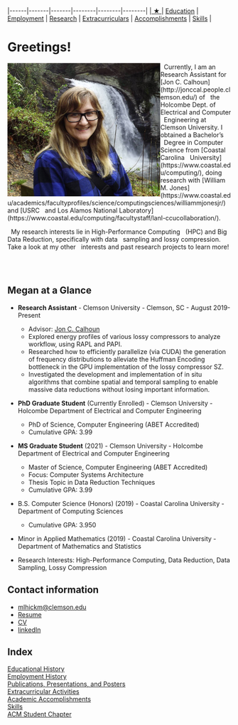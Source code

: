 
|------|-------|-------|--------|--------|--------|
|[ ★ ](index.md) | [Education](education.md) | [Employment](employment.md) | [Research](publications.md) | [Extracurriculars](activities.md) | [Accomplishments](accomplishments.md) | [Skills](skills.md) |


# Greetings!

<img style="float: left;" img src="pictures/me4.jpg" alt="Megan Hickman Fulp" height="300"/>
&nbsp;&nbsp;Currently, I am an Research Assistant for [Jon C. Calhoun](http://jonccal.people.clemson.edu/) of 
&nbsp;&nbsp;the Holcombe Dept. of Electrical and Computer 
&nbsp;&nbsp;Engineering at Clemson University. I obtained a Bachelor’s 
&nbsp;&nbsp;Degree in Computer Science from [Coastal Carolina 
&nbsp;&nbsp;University](https://www.coastal.edu/computing/), doing research with [William M. Jones](https://www.coastal.edu/academics/facultyprofiles/science/computingsciences/williammjonesjr/) and [USRC 
&nbsp;&nbsp;and Los Alamos National Laboratory](https://www.coastal.edu/computing/facultystaff/lanl-ccucollaboration/). 

&nbsp;&nbsp;My research interests lie in High-Performance Computing 
&nbsp;&nbsp;(HPC) and Big Data Reduction, specifically with data 
&nbsp;&nbsp;sampling and lossy compression. Take a look at my other 
&nbsp;&nbsp;interests and past research projects to learn more!

&nbsp;&nbsp;&nbsp;&nbsp;&nbsp;&nbsp;&nbsp;&nbsp;&nbsp;&nbsp;&nbsp;&nbsp;&nbsp;&nbsp;&nbsp;&nbsp;&nbsp;&nbsp;&nbsp;&nbsp;&nbsp;&nbsp;&nbsp;&nbsp;&nbsp;&nbsp;&nbsp;&nbsp;&nbsp;&nbsp;&nbsp;&nbsp;&nbsp;&nbsp;&nbsp;&nbsp;&nbsp;&nbsp;&nbsp;&nbsp;&nbsp;&nbsp;&nbsp;&nbsp;&nbsp;&nbsp;&nbsp;&nbsp;&nbsp;&nbsp;&nbsp;&nbsp;&nbsp;&nbsp;&nbsp;&nbsp;&nbsp;&nbsp;&nbsp;&nbsp;&nbsp;&nbsp;&nbsp;&nbsp;&nbsp;&nbsp;&nbsp;&nbsp;&nbsp;&nbsp;&nbsp;&nbsp;&nbsp;&nbsp;&nbsp;&nbsp;&nbsp;&nbsp;&nbsp;&nbsp;&nbsp;&nbsp;&nbsp;&nbsp;&nbsp;&nbsp;&nbsp;&nbsp;&nbsp;&nbsp;&nbsp;&nbsp;&nbsp;&nbsp;&nbsp;&nbsp;&nbsp;&nbsp;&nbsp;&nbsp;&nbsp;&nbsp;&nbsp;&nbsp;&nbsp;&nbsp;&nbsp;&nbsp;&nbsp;&nbsp;&nbsp;&nbsp;&nbsp;&nbsp;&nbsp;&nbsp;&nbsp;&nbsp;&nbsp;&nbsp;&nbsp;&nbsp;&nbsp;&nbsp;&nbsp;&nbsp;&nbsp;&nbsp;&nbsp;&nbsp;&nbsp;&nbsp;&nbsp;&nbsp;&nbsp;&nbsp;&nbsp;&nbsp;

## Megan at a Glance


* **Research Assistant** - Clemson University - Clemson, SC - August 2019-Present
  - Advisor: [Jon C. Calhoun](http://jonccal.people.clemson.edu/)  
  - Explored energy profiles of various lossy compressors to analyze workflow, using RAPL and PAPI.
  - Researched how to efficiently parallelize (via CUDA) the generation of frequency distributions to alleviate the Huffman Encoding bottleneck in the GPU implementation of the lossy compressor SZ.
  - Investigated the development and implementation of in situ algorithms that combine spatial and temporal sampling to enable massive data reductions without losing important information.

* **PhD Graduate Student** (Currently Enrolled) - Clemson University - Holcombe Department of Electrical and Computer Engineering
  - PhD of Science, Computer Engineering (ABET Accredited)
  - Cumulative GPA: 3.99

* **MS Graduate Student** (2021) - Clemson University - Holcombe Department of Electrical and Computer Engineering
  - Master of Science, Computer Engineering (ABET Accredited)
  - Focus: Computer Systems Architecture  
  - Thesis Topic in Data Reduction Techniques  
  - Cumulative GPA: 3.99

* B.S. Computer Science (Honors) (2019) - Coastal Carolina University - Department of Computing Sciences
  - Cumulative GPA: 3.950
* Minor in Applied Mathematics (2019) - Coastal Carolina University - Department of Mathematics and Statistics

* Research Interests: High-Performance Computing, Data Reduction, Data Sampling, Lossy Compression

## Contact information
* mlhickm@clemson.edu
* <a href="https://mhickmanf.github.io/documents/resume.pdf" target="_blank">Resume</a>
* <a href="https://mhickmanf.github.io/documents/cv.pdf" target="_blank">CV</a>  
* [linkedIn](https://www.linkedin.com/in/megan-hickman-fulp-3174a3125/)


## Index

[Educational History](education.md)  
[Employment History](employment.md)  
[Publications, Presentations, and Posters](publications.md)   
[Extracurricular Activities](activities.md)   
[Academic Accomplishments](accomplishments.md)   
[Skills](skills.md)   
[ACM Student Chapter](acm.md)    

